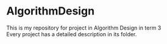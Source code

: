 # AlgorithmDesign
This is my repository for project in Algorithm Design in term 3  
Every project has a detailed description in its folder.
